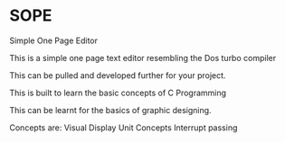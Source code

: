 # SOPE
Simple One Page Editor

This is a simple one page text editor resembling the Dos turbo compiler

This can be pulled and developed further for your project.

This is built to learn the basic concepts of C Programming 

This can be learnt for the basics of graphic designing.

Concepts are:
Visual Display Unit Concepts
Interrupt passing
